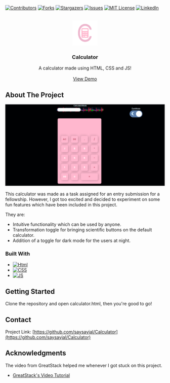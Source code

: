 
<!-- PROJECT SHIELDS -->
[![Contributors][contributors-shield]][contributors-url]
[![Forks][forks-shield]][forks-url]
[![Stargazers][stars-shield]][stars-url]
[![Issues][issues-shield]][issues-url]
[![MIT License][license-shield]][license-url]
[![LinkedIn][linkedin-shield]][linkedin-url]



<!-- PROJECT LOGO -->
<br />
<div align="center">
  <a href="https://github.com/saysayjal/Calculator">
    <img src="Images/logo.png" alt="Logo" width="80" height="80">
  </a>

  <h3 align="center">Calculator</h3>

  <p align="center">
    A calculator made using HTML, CSS and JS!
    <br />
    <br />
    <a href="https://github.com/saysayjal/Calculator">View Demo</a>
  </p>
</div>




<!-- ABOUT THE PROJECT -->
## About The Project

[![Product Name Screen Shot][product-screenshot]](https://github.com/saysayjal/Calculator)

This calculator was made as a task assigned for an entry submission for a fellowship. However, I got too excited and decided to experiment on some fun features which have been included in this project.

They are:
* Intuitive functionality which can be used by anyone.
* Transformation toggle for bringing scientific buttons on the default calculator.
* Addition of a toggle for dark mode for the users at night.



### Built With

* [![Html][Html]][Html-url]
* [![CSS][CSS]][CSS-url]
* [![JS][JS]][JS-url]


<!-- GETTING STARTED -->
## Getting Started

Clone the repository and open calculator.html, then you're good to go!

<!-- CONTACT -->
## Contact

Project Link: [https://github.com/saysayjal/Calculator](https://github.com/saysayjal/Calculator)




<!-- ACKNOWLEDGMENTS -->
## Acknowledgments

The video from GreatStack helped me whenever I got stuck on this project.

* [GreatStack's Video Tutorial](https://www.youtube.com/watch?v=cGgLHJGyS34)



<!-- MARKDOWN LINKS & IMAGES -->
<!-- https://www.markdownguide.org/basic-syntax/#reference-style-links -->
[contributors-shield]: https://img.shields.io/github/contributors/othneildrew/Best-README-Template.svg?style=for-the-badge
[contributors-url]: https://github.com/saysayjal/Calculator/graphs/contributors
[forks-shield]: https://img.shields.io/github/forks/othneildrew/Best-README-Template.svg?style=for-the-badge
[forks-url]: https://github.com/saysayjal/Calculator/network/members
[stars-shield]: https://img.shields.io/github/stars/othneildrew/Best-README-Template.svg?style=for-the-badge
[stars-url]: https://github.com/saysayjal/Calculator/stargazers
[issues-shield]: https://img.shields.io/github/issues/othneildrew/Best-README-Template.svg?style=for-the-badge
[issues-url]: https://github.com/saysayjal/Calculator/issues
[license-shield]: https://img.shields.io/github/license/othneildrew/Best-README-Template.svg?style=for-the-badge
[license-url]: https://github.com/saysayjal/Calculator/blob/master/LICENSE.txt
[linkedin-shield]: https://img.shields.io/badge/-LinkedIn-black.svg?style=for-the-badge&logo=linkedin&colorB=555
[linkedin-url]: https://www.linkedin.com/in/saysayjal/
[product-screenshot]: Images/screenshot.png
[Html]: https://img.shields.io/badge/html5-%23E34F26.svg?style=for-the-badge&logo=html5&logoColor=white
[Html-url]: https://html.spec.whatwg.org/
[CSS]: https://img.shields.io/badge/css3-%231572B6.svg?style=for-the-badge&logo=css3&logoColor=white
[CSS-url]: https://www.w3.org/
[JS]: https://img.shields.io/badge/javascript-%23323330.svg?style=for-the-badge&logo=javascript&logoColor=%23F7DF1E
[JS-url]: https://www.ecma-international.org/